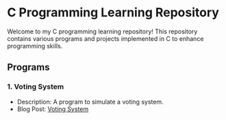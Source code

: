 # C Programming Learning Repository

Welcome to my C programming learning repository! This repository contains various programs and projects implemented in C to enhance programming skills.

## Programs

### 1. Voting System

- Description: A program to simulate a voting system.
- Blog Post: [Voting System](https://codeaashu.hashnode.dev/building-a-voting-system-in-c)
